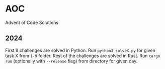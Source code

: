 # AOC
Advent of Code Solutions

## 2024

First 9 challenges are solved in Python. Run `python3 solveX.py` for given task X from `1-9` folder.
Rest of the challenges are solved in Rust. Run `cargo run` (optionally with `--release` flag) from directory for given day.
